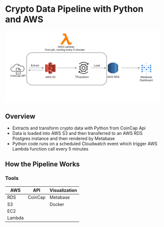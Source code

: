 # Crypto Data Pipeline with Python and AWS

![Arch](assets/images/arch_diagram.png)

## Overview
* Extracts and transform crypto data with Python from CoinCap Api 
* Data is loaded into AWS S3 and then transferred to an AWS RDS Postgres instance and then rendered by Metabase
* Python code runs on a scheduled Cloudwatch event which trigger AWS Lambda function call every 5 minutes

## How the Pipeline Works

### Tools  
| AWS  | API | Visualization |
| -----|------- | ----- |
| RDS  | CoinCap | Metabase|
| S3  | | Docker |
|EC2| | |
|Lambda| | |
